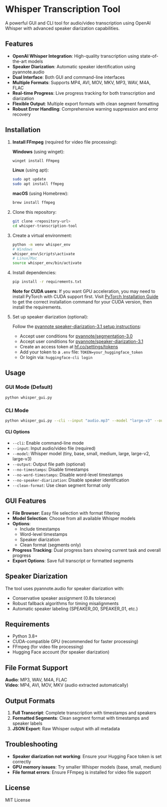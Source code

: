 # Whisper Transcription Tool

A powerful GUI and CLI tool for audio/video transcription using OpenAI Whisper with advanced speaker diarization capabilities.

## Features

- **OpenAI Whisper Integration**: High-quality transcription using state-of-the-art models
- **Speaker Diarization**: Automatic speaker identification using pyannote.audio
- **Dual Interface**: Both GUI and command-line interfaces
- **Multiple Formats**: Supports MP4, AVI, MOV, MKV, MP3, WAV, M4A, FLAC
- **Real-time Progress**: Live progress tracking for both transcription and diarization
- **Flexible Output**: Multiple export formats with clean segment formatting
- **Robust Error Handling**: Comprehensive warning suppression and error recovery

## Installation

1. **Install FFmpeg** (required for video file processing):

   **Windows** (using winget):
   ```bash
   winget install FFmpeg
   ```
   
   **Linux** (using apt):
   ```bash
   sudo apt update
   sudo apt install ffmpeg
   ```
   
   **macOS** (using Homebrew):
   ```bash
   brew install ffmpeg
   ```

2. Clone this repository:

   ```bash
   git clone <repository-url>
   cd whisper-transcription-tool
   ```

3. Create a virtual environment:

   ```bash
   python -m venv whisper_env
   # Windows
   whisper_env\Scripts\activate
   # Linux/Mac
   source whisper_env/bin/activate
   ```

4. Install dependencies:

   ```bash
   pip install -r requirements.txt
   ```

   **Note for CUDA users**: If you want GPU acceleration, you may need to install PyTorch with CUDA support first. Visit [PyTorch Installation Guide](https://pytorch.org/get-started/locally/) to get the correct installation command for your CUDA version, then install the requirements.

5. Set up speaker diarization (optional):
   
   Follow the [pyannote speaker-diarization-3.1 setup instructions](https://huggingface.co/pyannote/speaker-diarization-3.1):
   - Accept user conditions for [pyannote/segmentation-3.0](https://huggingface.co/pyannote/segmentation-3.0)
   - Accept user conditions for [pyannote/speaker-diarization-3.1](https://huggingface.co/pyannote/speaker-diarization-3.1)
   - Create an access token at [hf.co/settings/tokens](https://hf.co/settings/tokens)
   - Add your token to a `.env` file: `TOKEN=your_huggingface_token`
   - Or login via: `huggingface-cli login`

## Usage

### GUI Mode (Default)

```bash
python whisper_gui.py
```

### CLI Mode

```bash
python whisper_gui.py --cli --input "audio.mp3" --model "large-v3" --output "transcript.txt"
```

#### CLI Options

- `--cli`: Enable command-line mode
- `--input`: Input audio/video file (required)
- `--model`: Whisper model (tiny, base, small, medium, large, large-v2, large-v3)
- `--output`: Output file path (optional)
- `--no-timestamps`: Disable timestamps
- `--no-word-timestamps`: Disable word-level timestamps
- `--no-speaker-diarization`: Disable speaker identification
- `--clean-format`: Use clean segment format only

## GUI Features

- **File Browser**: Easy file selection with format filtering
- **Model Selection**: Choose from all available Whisper models
- **Options**:
  - Include timestamps
  - Word-level timestamps
  - Speaker diarization
  - Clean format (segments only)
- **Progress Tracking**: Dual progress bars showing current task and overall progress
- **Export Options**: Save full transcript or formatted segments

## Speaker Diarization

The tool uses pyannote.audio for speaker diarization with:

- Conservative speaker assignment (0.8s tolerance)
- Robust fallback algorithms for timing misalignments
- Automatic speaker labeling (SPEAKER_00, SPEAKER_01, etc.)

## Requirements

- Python 3.8+
- CUDA-compatible GPU (recommended for faster processing)
- FFmpeg (for video file processing)
- Hugging Face account (for speaker diarization)

## File Format Support

**Audio**: MP3, WAV, M4A, FLAC  
**Video**: MP4, AVI, MOV, MKV (audio extracted automatically)

## Output Formats

1. **Full Transcript**: Complete transcription with timestamps and speakers
2. **Formatted Segments**: Clean segment format with timestamps and speaker labels
3. **JSON Export**: Raw Whisper output with all metadata

## Troubleshooting

- **Speaker diarization not working**: Ensure your Hugging Face token is set correctly
- **GPU memory issues**: Try smaller Whisper models (base, small, medium)
- **File format errors**: Ensure FFmpeg is installed for video file support

## License

MIT License
